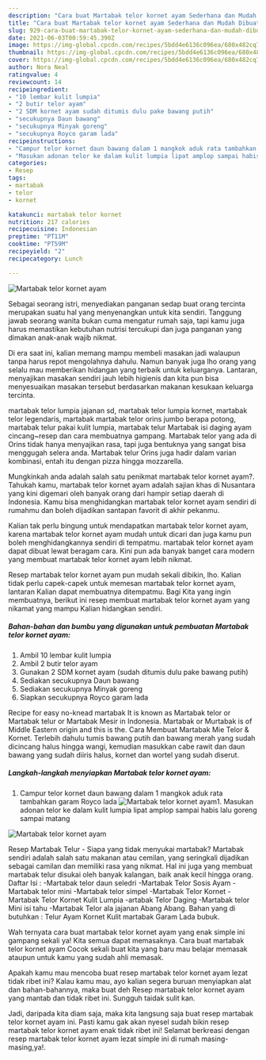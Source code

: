 ```yaml
---
description: "Cara buat Martabak telor kornet ayam Sederhana dan Mudah Dibuat"
title: "Cara buat Martabak telor kornet ayam Sederhana dan Mudah Dibuat"
slug: 929-cara-buat-martabak-telor-kornet-ayam-sederhana-dan-mudah-dibuat
date: 2021-06-03T00:59:45.390Z
image: https://img-global.cpcdn.com/recipes/5bdd4e6136c096ea/680x482cq70/martabak-telor-kornet-ayam-foto-resep-utama.jpg
thumbnail: https://img-global.cpcdn.com/recipes/5bdd4e6136c096ea/680x482cq70/martabak-telor-kornet-ayam-foto-resep-utama.jpg
cover: https://img-global.cpcdn.com/recipes/5bdd4e6136c096ea/680x482cq70/martabak-telor-kornet-ayam-foto-resep-utama.jpg
author: Nora Neal
ratingvalue: 4
reviewcount: 14
recipeingredient:
- "10 lembar kulit lumpia"
- "2 butir telor ayam"
- "2 SDM kornet ayam sudah ditumis dulu pake bawang putih"
- "secukupnya Daun bawang"
- "secukupnya Minyak goreng"
- "secukupnya Royco garam lada"
recipeinstructions:
- "Campur telor kornet daun bawang dalam 1 mangkok aduk rata tambahkan garam Royco lada"
- "Masukan adonan telor ke dalam kulit lumpia lipat amplop sampai habis lalu goreng sampai matang"
categories:
- Resep
tags:
- martabak
- telor
- kornet

katakunci: martabak telor kornet 
nutrition: 217 calories
recipecuisine: Indonesian
preptime: "PT11M"
cooktime: "PT59M"
recipeyield: "2"
recipecategory: Lunch

---
```



![Martabak telor kornet ayam](https://img-global.cpcdn.com/recipes/5bdd4e6136c096ea/680x482cq70/martabak-telor-kornet-ayam-foto-resep-utama.jpg)

Sebagai seorang istri, menyediakan panganan sedap buat orang tercinta merupakan suatu hal yang menyenangkan untuk kita sendiri. Tanggung jawab seorang  wanita bukan cuma mengatur rumah saja, tapi kamu juga harus memastikan kebutuhan nutrisi tercukupi dan juga panganan yang dimakan anak-anak wajib nikmat.

Di era  saat ini, kalian memang mampu membeli masakan jadi walaupun tanpa harus repot mengolahnya dahulu. Namun banyak juga lho orang yang selalu mau memberikan hidangan yang terbaik untuk keluarganya. Lantaran, menyajikan masakan sendiri jauh lebih higienis dan kita pun bisa menyesuaikan masakan tersebut berdasarkan makanan kesukaan keluarga tercinta. 

martabak telor lumpia jajanan sd, martabak telor lumpia kornet, martabak telor legendaris, martabak martabak telor orins jumbo berapa potong, martabak telur pakai kulit lumpia, martabak telur Martabak isi daging ayam cincang~resep dan cara membuatnya gampang. Martabak telor yang ada di Orins tidak hanya menyajikan rasa, tapi juga bentuknya yang sangat bisa menggugah selera anda. Martabak telur Orins juga hadir dalam varian kombinasi, entah itu dengan pizza hingga mozzarella.

Mungkinkah anda adalah salah satu penikmat martabak telor kornet ayam?. Tahukah kamu, martabak telor kornet ayam adalah sajian khas di Nusantara yang kini digemari oleh banyak orang dari hampir setiap daerah di Indonesia. Kamu bisa menghidangkan martabak telor kornet ayam sendiri di rumahmu dan boleh dijadikan santapan favorit di akhir pekanmu.

Kalian tak perlu bingung untuk mendapatkan martabak telor kornet ayam, karena martabak telor kornet ayam mudah untuk dicari dan juga kamu pun boleh menghidangkannya sendiri di tempatmu. martabak telor kornet ayam dapat dibuat lewat beragam cara. Kini pun ada banyak banget cara modern yang membuat martabak telor kornet ayam lebih nikmat.

Resep martabak telor kornet ayam pun mudah sekali dibikin, lho. Kalian tidak perlu capek-capek untuk memesan martabak telor kornet ayam, lantaran Kalian dapat membuatnya ditempatmu. Bagi Kita yang ingin membuatnya, berikut ini resep membuat martabak telor kornet ayam yang nikamat yang mampu Kalian hidangkan sendiri.

<!--inarticleads1-->

##### Bahan-bahan dan bumbu yang digunakan untuk pembuatan Martabak telor kornet ayam:

1. Ambil 10 lembar kulit lumpia
1. Ambil 2 butir telor ayam
1. Gunakan 2 SDM kornet ayam (sudah ditumis dulu pake bawang putih)
1. Sediakan secukupnya Daun bawang
1. Sediakan secukupnya Minyak goreng
1. Siapkan secukupnya Royco garam lada


Recipe for easy no-knead martabak It is known as Martabak telor or Martabak telur or Martabak Mesir in Indonesia. Martabak or Murtabak is of Middle Eastern origin and this is the. Cara Membuat Martabak Mie Telor &amp; Kornet. Terlebih dahulu tumis bawang putih dan bawang merah yang sudah dicincang halus hingga wangi, kemudian masukkan cabe rawit dan daun bawang yang sudah diiris halus, kornet dan wortel yang sudah diserut. 

<!--inarticleads2-->

##### Langkah-langkah menyiapkan Martabak telor kornet ayam:

1. Campur telor kornet daun bawang dalam 1 mangkok aduk rata tambahkan garam Royco lada
<img src="https://img-global.cpcdn.com/steps/1843c62badd2bde5/160x128cq70/martabak-telor-kornet-ayam-langkah-memasak-1-foto.jpg" alt="Martabak telor kornet ayam">1. Masukan adonan telor ke dalam kulit lumpia lipat amplop sampai habis lalu goreng sampai matang
<img src="https://img-global.cpcdn.com/steps/93bc8794340dc5c6/160x128cq70/martabak-telor-kornet-ayam-langkah-memasak-2-foto.jpg" alt="Martabak telor kornet ayam">

Resep Martabak Telur - Siapa yang tidak menyukai martabak? Martabak sendiri adalah salah satu makanan atau cemilan, yang seringkali dijadikan sebagai camilan dan memiliki rasa yang nikmat. Hal ini juga yang membuat martabak telur disukai oleh banyak kalangan, baik anak kecil hingga orang. Daftar Isi : -Martabak telor daun seledri -Martabak Telor Sosis Ayam -Martabak telor mini -Martabak telor simpel -Martabak Telor Kornet -Martabak Telor Kornet Kulit Lumpia -artabak Telor Daging -Martabak telor Mini isi tahu -Martabak Telor ala jajanan Abang Abang. Bahan yang di butuhkan : Telur Ayam Kornet Kulit martabak Garam Lada bubuk. 

Wah ternyata cara buat martabak telor kornet ayam yang enak simple ini gampang sekali ya! Kita semua dapat memasaknya. Cara buat martabak telor kornet ayam Cocok sekali buat kita yang baru mau belajar memasak ataupun untuk kamu yang sudah ahli memasak.

Apakah kamu mau mencoba buat resep martabak telor kornet ayam lezat tidak ribet ini? Kalau kamu mau, ayo kalian segera buruan menyiapkan alat dan bahan-bahannya, maka buat deh Resep martabak telor kornet ayam yang mantab dan tidak ribet ini. Sungguh taidak sulit kan. 

Jadi, daripada kita diam saja, maka kita langsung saja buat resep martabak telor kornet ayam ini. Pasti kamu gak akan nyesel sudah bikin resep martabak telor kornet ayam enak tidak ribet ini! Selamat berkreasi dengan resep martabak telor kornet ayam lezat simple ini di rumah masing-masing,ya!.

